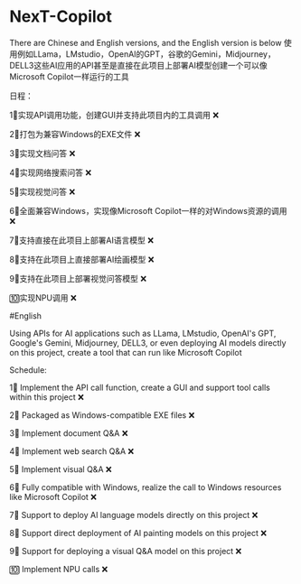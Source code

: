 # NexT-Copilot
There are Chinese and English versions, and the English version is below
使用例如LLama，LMstudio，OpenAI的GPT，谷歌的Gemini，Midjourney，DELL3这些AI应用的API甚至是直接在此项目上部署AI模型创建一个可以像Microsoft Copilot一样运行的工具

日程：

1⃣️实现API调用功能，创建GUI并支持此项目内的工具调用 ❌

2⃣️打包为兼容Windows的EXE文件 ❌

3⃣️实现文档问答 ❌

4⃣️实现网络搜索问答 ❌

5⃣️实现视觉问答 ❌

6⃣️全面兼容Windows，实现像Microsoft Copilot一样的对Windows资源的调用 ❌

7⃣️支持直接在此项目上部署AI语言模型 ❌

8⃣️支持在此项目上直接部署AI绘画模型 ❌

9⃣️支持在此项目上部署视觉问答模型 ❌

🔟实现NPU调用 ❌

#English

Using APIs for AI applications such as LLama, LMstudio, OpenAI's GPT, Google's Gemini, Midjourney, DELL3, or even deploying AI models directly on this project, create a tool that can run like Microsoft Copilot

Schedule:

1⃣️ Implement the API call function, create a GUI and support tool calls within this project ❌

2⃣️ Packaged as Windows-compatible EXE files ❌

3⃣️ Implement document Q&A ❌

4⃣️ Implement web search Q&A ❌

5⃣️ Implement visual Q&A ❌

6⃣️ Fully compatible with Windows, realize the call to Windows resources like Microsoft Copilot ❌

7⃣️ Support to deploy AI language models directly on this project ❌

8⃣️ Support direct deployment of AI painting models on this project ❌

9⃣️ Support for deploying a visual Q&A model on this project ❌

🔟 Implement NPU calls ❌

